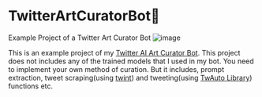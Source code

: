 # TwitterArtCuratorBot:robot:
Example Project of a Twitter Art Curator Bot
![image](https://user-images.githubusercontent.com/44098870/203869416-f8d20279-965b-47a7-a25d-a504a954fa29.jpeg)


This is an example project of my [Twitter AI Art Curator Bot](https://twitter.com/archive_ai). This project does not includes any of the trained models that I used in my bot. You need to implement your own method of curation. But it includes, prompt extraction, tweet scraping(using [twint](https://github.com/twintproject/twint)) and tweeting(using [TwAuto Library](https://github.com/EKOzkan/twAuto)) functions etc.

